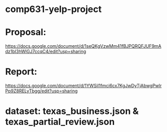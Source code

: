 # comp631-yelp-project
# Proposal: 
https://docs.google.com/document/d/1seQKgVzwMm41fBJPQRQFJUF9mAdz1bI3hWlGJ7ccqC4/edit?usp=sharing
# Report: 
https://docs.google.com/document/d/1YWSil1fmci6cx7KgJwDyTjAbwgPwlrPp9Z8RELyTbgg/edit?usp=sharing
# dataset: texas_business.json & texas_partial_review.json
